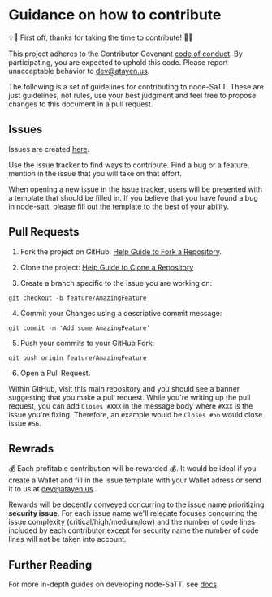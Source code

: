 # Guidance on how to contribute

:bulb::tada: First off, thanks for taking the time to contribute! :tada::bulb:

This project adheres to the Contributor Covenant [code of conduct](CODE_OF_CONDUCT.md).
By participating, you are expected to uphold this code. Please report unacceptable
behavior to dev@atayen.us.

The following is a set of guidelines for contributing to node-SaTT.
These are just guidelines, not rules, use your best judgment and feel free to
propose changes to this document in a pull request.

## Issues

Issues are created [here](https://github.com/helabahria/trial-repo/issues/new).

Use the issue tracker to find ways to contribute. Find a bug or a feature, mention in
the issue that you will take on that effort.

When opening a new issue in the issue tracker, users will be presented with a template that should be filled in.
If you believe that you have found a bug in node-satt, please fill out the template to the best of your ability.



## Pull Requests

1. Fork the project on GitHub:
  [Help Guide to Fork a Repository](https://help.github.com/en/articles/fork-a-repo/).
2. Clone the project:
   [Help Guide to Clone a Repository](https://help.github.com/en/articles/cloning-a-repository)

3. Create a branch specific to the issue you are working on:
 ```shell
 git checkout -b feature/AmazingFeature
 ```
4. Commit your Changes using a descriptive commit message:
 ```shell
 git commit -m 'Add some AmazingFeature'
 ```

5. Push your commits to your GitHub Fork:

  ```shell
  git push origin feature/AmazingFeature
  ```

6. Open a Pull Request.


  Within GitHub, visit this main repository and you should see a banner
  suggesting that you make a pull request. While you're writing up the pull
  request, you can add `Closes #XXX` in the message body where `#XXX` is the
  issue you're fixing. Therefore, an example would be `Closes #56` would close issue
  `#56`.
 
 ## Rewrads
:moneybag: Each profitable contribution will be rewarded :moneybag:. It would be ideal if you create a Wallet and fill in the issue template with your Wallet adress or send it to us at [dev@atayen.us](dev@atayen.us).

Rewards will be decently conveyed concurring to the issue name prioritizing **security issue**. For each issue name we'll relegate focuses concurring the issue complexity (critical/high/medium/low) and the number of code lines included by each contributor except for security name the number of code lines will not be taken into account.

 ## Further Reading

For more in-depth guides on developing node-SaTT, see
[docs](/docs).

